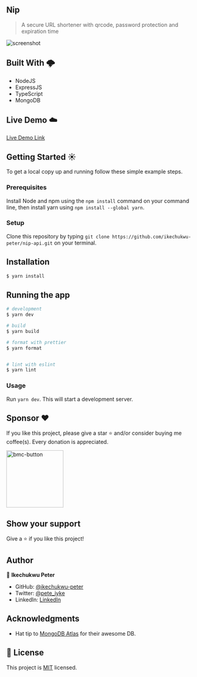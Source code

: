 ## Nip

> A secure URL shortener with qrcode, password protection and expiration time

![screenshot](./assets/screen.gif)

## Built With 🌩️

- NodeJS
- ExpressJS
- TypeScript
- MongoDB

## Live Demo ☁️

[Live Demo Link](https://foodie-beta-eight.vercel.app/)

## Getting Started ☀️

To get a local copy up and running follow these simple example steps.

### Prerequisites

Install Node and npm using the `npm install` command on your command line, then install yarn using `npm install --global yarn`.

### Setup

Clone this repository by typing `git clone https://github.com/ikechukwu-peter/nip-api.git` on your terminal.

## Installation

```bash
$ yarn install
```

## Running the app

```bash
# development
$ yarn dev

# build
$ yarn build

# format with prettier
$ yarn format


# lint with eslint
$ yarn lint
```

### Usage

Run `yarn dev`. This will start a development server.

## **Sponsor** ❤

If you like this project, please give a star ⭐ and/or consider buying me coffee(s). Every donation is appreciated.

  <a href="https://www.buymeacoffee.com/ikechukwupeter">
    <img width="150px" alt="bmc-button" src="https://user-images.githubusercontent.com/62628408/127788747-8850d386-fc61-4fff-b18f-8c5ee597be34.png">
  </a>

## Show your support

Give a ⭐️ if you like this project!

## Author

👤 **Ikechukwu Peter**

- GitHub: [@ikechukwu-peter](https://github.com/ikechukwu-peter)
- Twitter: [@pete_iyke](https://twitter.com/pete_iyke)
- LinkedIn: [LinkedIn](https://www.linkedin.com/in/peter-ikechukwu/)

## Acknowledgments

- Hat tip to [MongoDB Atlas](mongodb.com) for their awesome DB.

## 📝 License

This project is [MIT](./LICENSE) licensed.
